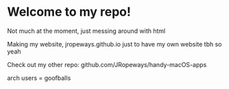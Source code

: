 # Welcome to my repo!

Not much at the moment, just messing around with html

Making my website, jropeways.github.io just to have my own website tbh so yeah

Check out my other repo: github.com/JRopeways/handy-macOS-apps

arch users = goofballs
